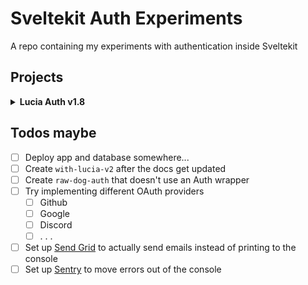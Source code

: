 # Sveltekit Auth Experiments

A repo containing my experiments with authentication inside Sveltekit

## Projects

<details>
<summary> <strong>Lucia Auth v1.8</strong> </summary>

<br>

\*\* Midway through building this app, Lucia had been updated from v1.8 to v2 which brought with it massive breaking changes and, more regrettably, the loss of all v1.8 documentation that I was using as reference. Maybe later I will consider redoing everything using Lucia v2

## Setup

1. Install all packages. `pnpm -r i`
2. Create a .env file with your database connection variables.
   - Look at `apps/with-lucia-v1.8/.env.example`
3. Push the schema defintions to planetscale. `pnpm --filter with-lucia-v1.8 drizzle:push`
4. Run the app. `pnpm --filter with-lucia-v1.8 dev`

<details>
<summary><strong>Local MySQL Image</strong></summary>

<br>

If you don't want to use planetscale and would rather use a local MySQL docker image make sure you do the following things

1. Install the mysql2 driver `pnpm --filter with-lucia-v1.8 i mysql2`
2. Update the database config to use the mysql2 driver in `$lib/server/db.ts`
3. Update the lucia config to use the new database config in `$lib/server/auth.ts`
4. Update the schemas to add back foreign keys since planetscale doesn't use them
5. Start the docker container with the mysql2 image. `docker-compose up -d`
6. Update the .env file with your database variables.
7. Push your schemas up to the database. `pnpm --filter with-lucia-v1.8 drizzle:push`
8. Run the app. `pnpm --filter with-lucia-v1.8 dev`

</details>

## Project structure

| Packages                                |                     |
| --------------------------------------- | ------------------- |
| [Lucia](https://lucia-auth.com/)        | Auth wrapper        |
| [Drizzle](https://orm.drizzle.team/)    | Typesafe ORM        |
| [Zod](https://zod.dev)                  | Typesafe validation |
| [SkeletonUI](skeleton.dev)              | UI Components       |
| [TailwindCSS](https://tailwindcss.com/) | Styling             |
| [Lucide](https://lucide.dev/icons/)     | Icons               |

### Routes

```
routes
 ├── /change-password/[token]
 ├── /profile
 │   ├── Change Name Modal
 │   ├── Change Email Modal
 │   └── Change Password Modal
 ├── /sign-in
 │   └── /forgot-password
 ├── /sign-up
 └── /verify-email
     └── /[token]
```

</details>

## Todos maybe

- [ ] Deploy app and database somewhere...
- [ ] Create `with-lucia-v2` after the docs get updated
- [ ] Create `raw-dog-auth` that doesn't use an Auth wrapper
- [ ] Try implementing different OAuth providers
  - [ ] Github
  - [ ] Google
  - [ ] Discord
  - [ ] . . .
- [ ] Set up [Send Grid](https://sendgrid.com/) to actually send emails instead of printing to the console
- [ ] Set up [Sentry](https://sentry.io/welcome/) to move errors out of the console
